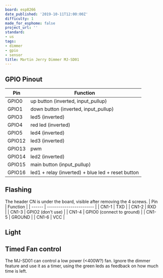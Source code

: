 ```yaml
---
board: esp8266
date_published: '2019-10-11T12:00:00Z'
difficulty: 1
made_for_esphome: false
project_url: ''
standard:
- us
tags:
- dimmer
- gpio
- sensor
title: Martin Jerry Dimmer MJ-SD01
---
```


## GPIO Pinout

| Pin    | Function                                           |
| ------ | -------------------------------------------------- |
| GPIO0  | up button (inverted, input_pullup)                 |
| GPIO1  | down button (inverted, input_pullup)               |
| GPIO3  | led5 (inverted)                                    |
| GPIO4  | red led (inverted)                                 |
| GPIO5  | led4 (inverted)                                    |
| GPIO12 | led3 (inverted)                                    |
| GPIO13 | pwm                                                |
| GPIO14 | led2 (inverted)                                    |
| GPIO15 | main button (input_pullup)                         |
| GPIO16 | led1 + relay (inverted) + blue led + reset button  |

## Flashing

The header CN is under the board, visible after removing the 4 screws.
| Pin    | Function                 |
| ------ | ------------------------ |
| CN1-1 | TXD                       |
| CN1-2 | RXD                       |
| CN1-3 | GPIO2 (don't use)         |
| CN1-4 | GPIO0 (connect to ground) |
| CN1-5 | GROUND                    |
| CN1-6 | VCC                       |

## Light

## Timed Fan control

The MJ-SD01 can control a low power (<400W?) fan. Ignore the dimmer feature and use it as a timer, using the green leds as feedback on how much time is left.
